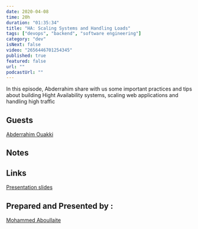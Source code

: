 ```yaml
---
date: 2020-04-08
time: 20h
duration: "01:35:34"
title: "HA: Scaling Systems and Handling Loads"
tags: ["devops", "backend", "software engineering"]
category: "dev"
isNext: false
video: "2656446701254345"
published: true
featured: false
url: ""
podcastUrl: ""
---
```


In this episode, Abderrahim share with us some important practices and tips about building Hight Availability systems, scaling web applications and handling high traffic

## Guests

[Abderrahim Ouakki](https://web.facebook.com/abderrahim.ouakki.0)

## Notes

## Links

[Presentation slides](https://docs.google.com/presentation/d/1whJIMjPeOGyfjOuAGwmyPTr-pR5DkkA9McsIzgg0xgo/edit?fbclid=IwAR2kXpLL17bkv83Ehp9Ve-uXUscu7eaPc6OnoLeuDDGy-D2Vn8fDSqIb0Rg)

## Prepared and Presented by :

[Mohammed Aboullaite](https://aboullaite.me/)
